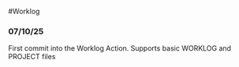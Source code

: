 #Worklog

### 07/10/25
First commit into the Worklog Action. Supports basic WORKLOG and PROJECT files

